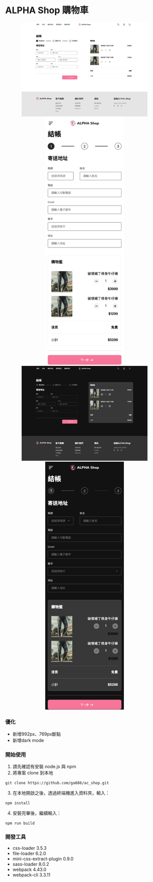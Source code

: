 # ALPHA Shop 購物車
<center class="half">
  <img src="./src/img/ac-shop.png" width="400"><img src="./src/img/ac-shop-mobile.png" width="250"><img src="">
</center>
<center class="half">
  <img src="./src/img/ac-shop-dark.png" width="400"><img src="./src/img/ac-shop-dark-mobile.png" width="250">
</center>

### 優化

-   新增992px、769px斷點
-   新增dark mode

### 開始使用

1.  請先確認有安裝 node.js 與 npm
2.  將專案 clone 到本地
```
git clone https://github.com/ga686/ac_shop.git
```
3.  在本地開啟之後，透過終端機進入資料夾，輸入：
 ```
npm install
 ```
4.  安裝完畢後，繼續輸入：
 ```
npm run build
 ```



### 開發工具
-   css-loader 3.5.3
-   file-loader 6.2.0
-   mini-css-extract-plugin 0.9.0
-   sass-loader 8.0.2
-   webpack 4.43.0
-   webpack-cli 3.3.11